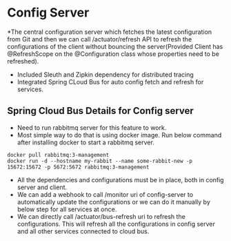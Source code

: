 # Config Server

*The central configuration server which fetches the latest configuration from Git and then we can call /actuator/refresh API to refresh the configurations of the client without bouncing the server(Provided Client has @RefreshScope on the @Configuration class whose properties need to be refreshed).

* Included Sleuth and Zipkin dependency for distributed tracing
* Integrated Spring CLoud Bus for auto config fetch and refresh for services.

## Spring Cloud Bus Details for Config server

* Need to run rabbitmq server for this feature to work.
* Most simple way to do that is using docker image. Run below command after installing docker to start a rabbitmq server.

```
docker pull rabbitmq:3-management
docker run -d --hostname my-rabbit --name some-rabbit-new -p 15672:15672 -p 5672:5672 rabbitmq:3-management
``` 
* All the dependencies and configurations must be in place, both in config server and client.
* We can add a webhook to call /monitor uri of config-server to automatically update the configurations or we can do it manually by below step for all services at once. 
* We can directly call /actuator/bus-refresh uri to refresh the configurations. This will refresh all the configurations in config server and all other services connected to cloud bus.  
